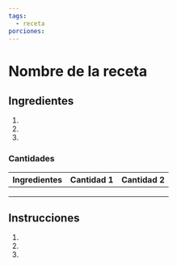 ```yaml
---
tags:
  - receta
porciones: 
---
```



# Nombre de la receta   

## Ingredientes   
1.    
2.    
3.    

### Cantidades

| Ingredientes | Cantidad 1 | Cantidad 2 |
| ------------ | ---------- | ---------- |
|              |            |            |
|              |            |            |
|              |            |            |

## Instrucciones   
1.    
2.    
3.    
   
   
